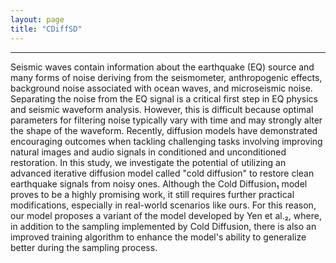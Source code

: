 ```yaml
---
layout: page
title: "CDiffSD"
---
```

---
Seismic waves contain information about the earthquake (EQ) source and many forms of noise deriving from the seismometer, anthropogenic effects, background noise associated with ocean waves, and microseismic noise. Separating the noise from the EQ signal is a critical first step in EQ physics and seismic waveform analysis. However, this is difficult because optimal parameters for filtering noise typically vary with time and may strongly alter the shape of the waveform. Recently, diffusion models have demonstrated encouraging outcomes when tackling challenging tasks involving improving natural images and audio signals in conditioned and unconditioned restoration. In this study, we investigate the potential of utilizing an advanced iterative diffusion model called "cold diffusion" to restore clean earthquake signals from noisy ones. Although the Cold Diffusion₁ model proves to be a highly promising work, it still requires further practical modifications, especially in real-world scenarios like ours. For this reason, our model proposes a variant of the model developed by Yen et al.₂, where, in addition to the sampling implemented by Cold Diffusion, there is also an improved training algorithm to enhance the model's ability to generalize better during the sampling process.
